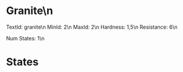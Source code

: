 # Granite\n
TextId: granite\n
MinId: 2\n
MaxId: 2\n
Hardness: 1,5\n
Resistance: 6\n

Num States: 1\n
# States
```

```